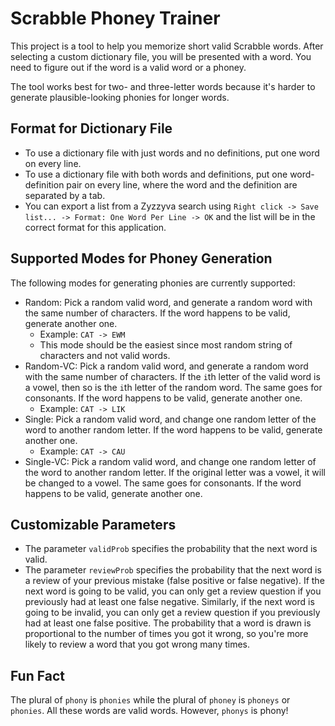 # Scrabble Phoney Trainer

This project is a tool to help you memorize short valid Scrabble words. After selecting a custom dictionary file, you will be presented with a word. You need to figure out if the word is a valid word or a phoney.

The tool works best for two- and three-letter words because it's harder to generate plausible-looking phonies for longer words.

## Format for Dictionary File

- To use a dictionary file with just words and no definitions, put one word on every line.
- To use a dictionary file with both words and definitions, put one word-definition pair on every line, where the word and the definition are separated by a tab.
- You can export a list from a Zyzzyva search using `Right click -> Save list... -> Format: One Word Per Line -> OK` and the list will be in the correct format for this application. 

## Supported Modes for Phoney Generation

The following modes for generating phonies are currently supported:

- Random: Pick a random valid word, and generate a random word with the same number of characters. If the word happens to be valid, generate another one.
  - Example: `CAT -> EWM`
  - This mode should be the easiest since most random string of characters and not valid words.
- Random-VC: Pick a random valid word, and generate a random word with the same number of characters. If the `i`th letter of the valid word is a vowel, then so is the `i`th letter of the random word. The same goes for consonants. If the word happens to be valid, generate another one.
  - Example: `CAT -> LIK`
- Single: Pick a random valid word, and change one random letter of the word to another random letter. If the word happens to be valid, generate another one.
  - Example: `CAT -> CAU`
- Single-VC: Pick a random valid word, and change one random letter of the word to another random letter. If the original letter was a vowel, it will be changed to a vowel. The same goes for consonants. If the word happens to be valid, generate another one.

## Customizable Parameters

- The parameter `validProb` specifies the probability that the next word is valid.
- The parameter `reviewProb` specifies the probability that the next word is a review of your previous mistake (false positive or false negative). If the next word is going to be valid, you can only get a review question if you previously had at least one false negative. Similarly, if the next word is going to be invalid, you can only get a review question if you previously had at least one false positive. The probability that a word is drawn is proportional to the number of times you got it wrong, so you're more likely to review a word that you got wrong many times.

## Fun Fact

The plural of `phony` is `phonies` while the plural of `phoney` is `phoneys` or `phonies`. All these words are valid words. However, `phonys` is phony!
